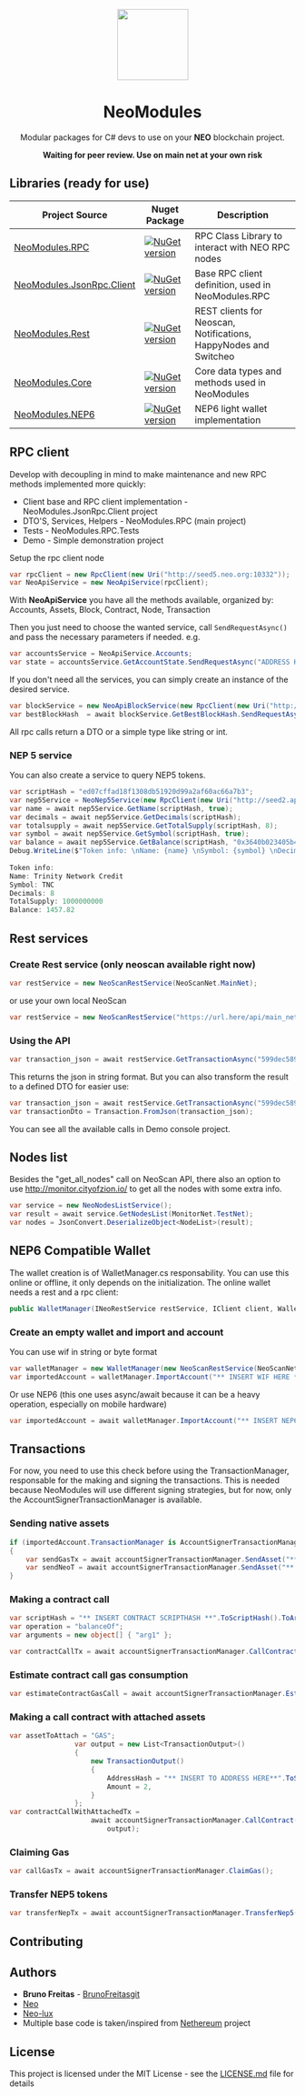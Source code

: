 <p align="center">
  <img
    src="http://res.cloudinary.com/vidsy/image/upload/v1503160820/CoZ_Icon_DARKBLUE_200x178px_oq0gxm.png"
    width="125px;">
</p>

<h1 align="center">NeoModules</h1>

<p align="center">
  Modular packages for C# devs to use on your <b>NEO</b> blockchain project.
</p>

<p align="center">
  <b>Waiting for peer review. Use on main net at your own risk</b>
</p>


## Libraries (ready for use)

|  Project Source | Nuget Package |  Description |
| ------------- |--------------------------|-----------|
| [NeoModules.RPC](https://github.com/CityOfZion/NeoModules/tree/master/src/NeoModules.RPC)    | [![NuGet version](https://img.shields.io/badge/nuget-1.0.10-green.svg)](https://www.nuget.org/packages/NeoModules.RPC/)| RPC Class Library to interact with NEO RPC nodes |
| [NeoModules.JsonRpc.Client](https://github.com/CityOfZion/NeoModules/tree/master/src/NeoModules.JsonRpc.Client) | [![NuGet version](https://img.shields.io/badge/nuget-1.0.2-green.svg)](https://www.nuget.org/packages/NeoModules.JsonRpc.Client/)| Base RPC client definition, used in NeoModules.RPC|
| [NeoModules.Rest](https://github.com/CityOfZion/NeoModules/tree/master/src/NeoModules.Rest)    | [![NuGet version](https://img.shields.io/badge/nuget-1.0.7-green.svg)](https://www.nuget.org/packages/NeoModules.Rest/)| REST clients for Neoscan, Notifications, HappyNodes and Switcheo |
| [NeoModules.Core](https://github.com/CityOfZion/NeoModules/tree/feature-core/src/NeoModules.Core)    | [![NuGet version](https://img.shields.io/badge/nuget-0.0.3-yellow.svg)](https://www.nuget.org/packages/NeoModules.Core/)| Core data types and methods used in NeoModules |
| [NeoModules.NEP6](https://github.com/CityOfZion/NeoModules/tree/feature-core/src/NeoModules.NEP6)    | [![NuGet version](https://img.shields.io/badge/nuget-0.0.16-yellow.svg)](https://www.nuget.org/packages/NeoModules.NEP6/)| NEP6 light wallet implementation |

## RPC client

Develop with decoupling in mind to make maintenance and new RPC methods implemented more quickly:

* Client base and RPC client implementation - NeoModules.JsonRpc.Client project
* DTO'S, Services, Helpers - NeoModules.RPC (main project)
* Tests - NeoModules.RPC.Tests
* Demo - Simple demonstration project

Setup the rpc client node

```C#
var rpcClient = new RpcClient(new Uri("http://seed5.neo.org:10332"));
var NeoApiService = new NeoApiService(rpcClient);
```

With **NeoApiService** you have all the methods available, organized by:
Accounts,
Assets,
Block,
Contract,
Node,
Transaction

Then you just need to choose the wanted service, call ```SendRequestAsync()``` and pass the necessary parameters if needed.
e.g.

```C#
var accountsService = NeoApiService.Accounts;
var state = accountsService.GetAccountState.SendRequestAsync("ADDRESS HERE");
```

If you don't need all the services, you can simply create an instance of the desired service.

```C#
var blockService = new NeoApiBlockService(new RpcClient(new Uri("http://seed5.neo.org:10332")));
var bestBlockHash  = await blockService.GetBestBlockHash.SendRequestAsync();
```

All rpc calls return a DTO or a simple type like string or int.

### NEP 5 service
You can also create a service to query NEP5 tokens. 

```C#
var scriptHash = "ed07cffad18f1308db51920d99a2af60ac66a7b3";
var nep5Service = NeoNep5Service(new RpcClient(new Uri("http://seed2.aphelion-neo.com:10332")));
var name = await nep5Service.GetName(scriptHash, true);
var decimals = await nep5Service.GetDecimals(scriptHash);
var totalsupply = await nep5Service.GetTotalSupply(scriptHash, 8);
var symbol = await nep5Service.GetSymbol(scriptHash, true);
var balance = await nep5Service.GetBalance(scriptHash, "0x3640b023405b4b9c818e8387bd01f67bba04dad2", 8);
Debug.WriteLine($"Token info: \nName: {name} \nSymbol: {symbol} \nDecimals: {decimals} \nTotalSupply: {totalsupply} \nBalance: {balance}");
                
Token info: 
Name: Trinity Network Credit 
Symbol: TNC 
Decimals: 8 
TotalSupply: 1000000000 
Balance: 1457.82
```

## Rest services
### Create Rest service (only neoscan available right now)

```C# 
var restService = new NeoScanRestService(NeoScanNet.MainNet);
```
or use your own local NeoScan

```C# 
var restService = new NeoScanRestService("https://url.here/api/main_net[or test_net]/v1/");
```

### Using the API

```C# 
var transaction_json = await restService.GetTransactionAsync("599dec5897d416e9a668e7a34c073832fe69ad01d885577ed841eec52c1c52cf");
```
This returns the json in string format. But you can also transform the result to a defined DTO for easier use:

```C# 
var transaction_json = await restService.GetTransactionAsync("599dec5897d416e9a668e7a34c073832fe69ad01d885577ed841eec52c1c52cf");
var transactionDto = Transaction.FromJson(transaction_json);
```
You can see all the available calls in Demo console project.

## Nodes list
Besides the "get_all_nodes" call on NeoScan API, there also an option to use http://monitor.cityofzion.io/ to get all the nodes with some extra info.

```C# 
var service = new NeoNodesListService();
var result = await service.GetNodesList(MonitorNet.TestNet);
var nodes = JsonConvert.DeserializeObject<NodeList>(result);
```

## NEP6 Compatible Wallet
The wallet creation is of WalletManager.cs responsability. You can use this online or offline, it only depends on the initialization.
The online wallet needs a rest and a rpc client:

```C# 
public WalletManager(INeoRestService restService, IClient client, Wallet wallet = null)
```

### Create an empty wallet and import and account 
You can use wif in string or byte format
```C# 
var walletManager = new WalletManager(new NeoScanRestService(NeoScanNet.MainNet), RpcClient);
var importedAccount = walletManager.ImportAccount("** INSERT WIF HERE **", "Custom account label");
```
Or use NEP6 (this one uses async/await because it can be a heavy operation, especially on mobile hardware)
```C# 
var importedAccount = await walletManager.ImportAccount("** INSERT NEP6 PASSPHRASE HERE **", "** PASSWORD **", "Custom account label");
```

## Transactions
For now, you need to use this check before using the TransactionManager, responsable for the making and signing the transactions. This is needed because NeoModules will use different signing strategies, but for now, only the AccountSignerTransactionManager is available.

### Sending native assets
```C# 
if (importedAccount.TransactionManager is AccountSignerTransactionManager accountSignerTransactionManager)
{
    var sendGasTx = await accountSignerTransactionManager.SendAsset("** INSERT TO ADDRESS HERE **", "GAS", 323.032m);
    var sendNeoT = await accountSignerTransactionManager.SendAsset("** INSERT TO ADDRESS HERE **", "NEO", 13m) 
}
```
### Making a contract call
```C# 
var scriptHash = "** INSERT CONTRACT SCRIPTHASH **".ToScriptHash().ToArray();
var operation = "balanceOf";
var arguments = new object[] { "arg1" };        

var contractCallTx = await accountSignerTransactionManager.CallContract(scriptHash, operation, arguments);
```

### Estimate contract call gas consumption
```C#
var estimateContractGasCall = await accountSignerTransactionManager.EstimateGasContractCall(scriptHash, operation, arguments);
```

### Making a call contract with attached assets
```C#
var assetToAttach = "GAS";
                var output = new List<TransactionOutput>()
                {
                    new TransactionOutput()
                    {
                        AddressHash = "** INSERT TO ADDRESS HERE**".ToScriptHash().ToArray(),
                        Amount = 2,
                    }
                };
var contractCallWithAttachedTx =
                    await accountSignerTransactionManager.CallContract(scriptHash, operation, arguments, assetToAttach,
                        output);
```

### Claiming Gas
```C#
var callGasTx = await accountSignerTransactionManager.ClaimGas();
```

### Transfer NEP5 tokens
```C#
var transferNepTx = await accountSignerTransactionManager.TransferNep5("** INSERT TO ADDRESS HERE**", 32.3m, scriptHash);
```


## Contributing


## Authors

* **Bruno Freitas** - [BrunoFreitasgit](https://github.com/BrunoFreitasgit)
* [Neo](https://github.com/neo-project/)
* [Neo-lux](https://github.com/CityOfZion/neo-lux)
* Multiple base code is taken/inspired from [Nethereum](https://github.com/Nethereum/Nethereum) project

## License

This project is licensed under the MIT License - see the [LICENSE.md](https://github.com/BrunoFreitasgit/Neo-RPC-SharpClient/blob/master/LICENSE) file for details

